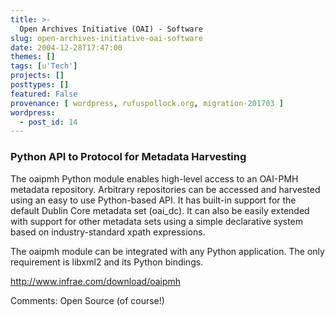 ```yaml
---
title: >-
  Open Archives Initiative (OAI) - Software
slug: open-archives-initiative-oai-software
date: 2004-12-28T17:47:00
themes: []
tags: [u'Tech']
projects: []
posttypes: []
featured: False
provenance: [ wordpress, rufuspollock.org, migration-201703 ]
wordpress:
  - post_id: 14
---
```


<h3>Python API to Protocol for Metadata Harvesting</h3>

The oaipmh Python module enables high-level access to an OAI-PMH metadata repository. Arbitrary repositories can be accessed and harvested using an easy to use Python-based API. It has built-in support for the default Dublin Core metadata set (oai_dc). It can also be easily extended with support for other metadata sets using a simple declarative system based on industry-standard xpath expressions.

The oaipmh module can be integrated with any Python application. The only requirement is libxml2 and its Python bindings.
 
<a href="http://www.infrae.com/download/oaipmh">http://www.infrae.com/download/oaipmh</a>

Comments: Open Source (of course!)

